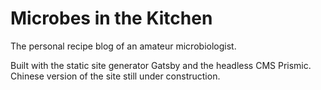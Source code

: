 # Microbes in the Kitchen

The personal recipe blog of an amateur microbiologist.

Built with the static site generator Gatsby and the headless CMS Prismic.
Chinese version of the site still under construction.

